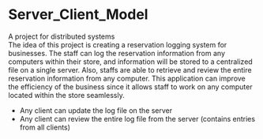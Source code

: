 # Server_Client_Model
A project for distributed systems </br>
The idea of this project is creating a reservation logging system for businesses. The staff can log the reservation information from any computers within their store, and information will be stored to a centralized file on a single server. 
Also, staffs are able to retrieve and review the entire reservation information from any computer.
This application can improve the efficiency of the business since it allows staff to work on any computer located within the store seamlessly. 

-	Any client can update the log file on the server
-	Any client can review the entire log file from the server (contains entries from all clients)
